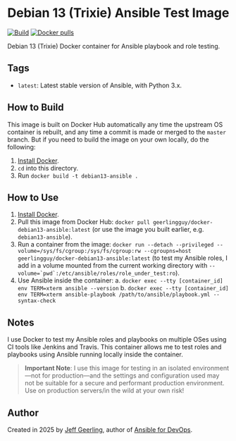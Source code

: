 # Debian 13 (Trixie) Ansible Test Image

[![Build](https://github.com/geerlingguy/docker-debian13-ansible/actions/workflows/build.yml/badge.svg)](https://github.com/geerlingguy/docker-debian13-ansible/actions/workflows/build.yml) [![Docker pulls](https://img.shields.io/docker/pulls/geerlingguy/docker-debian13-ansible)](https://hub.docker.com/r/geerlingguy/docker-debian13-ansible/)

Debian 13 (Trixie) Docker container for Ansible playbook and role testing.

## Tags

  - `latest`: Latest stable version of Ansible, with Python 3.x.

## How to Build

This image is built on Docker Hub automatically any time the upstream OS container is rebuilt, and any time a commit is made or merged to the `master` branch. But if you need to build the image on your own locally, do the following:

  1. [Install Docker](https://docs.docker.com/engine/installation/).
  2. `cd` into this directory.
  3. Run `docker build -t debian13-ansible .`

## How to Use

  1. [Install Docker](https://docs.docker.com/engine/installation/).
  2. Pull this image from Docker Hub: `docker pull geerlingguy/docker-debian13-ansible:latest` (or use the image you built earlier, e.g. `debian13-ansible`).
  3. Run a container from the image: `docker run --detach --privileged --volume=/sys/fs/cgroup:/sys/fs/cgroup:rw --cgroupns=host geerlingguy/docker-debian13-ansible:latest` (to test my Ansible roles, I add in a volume mounted from the current working directory with ``--volume=`pwd`:/etc/ansible/roles/role_under_test:ro``).
  4. Use Ansible inside the container:
    a. `docker exec --tty [container_id] env TERM=xterm ansible --version`
    b. `docker exec --tty [container_id] env TERM=xterm ansible-playbook /path/to/ansible/playbook.yml --syntax-check`

## Notes

I use Docker to test my Ansible roles and playbooks on multiple OSes using CI tools like Jenkins and Travis. This container allows me to test roles and playbooks using Ansible running locally inside the container.

> **Important Note**: I use this image for testing in an isolated environment—not for production—and the settings and configuration used may not be suitable for a secure and performant production environment. Use on production servers/in the wild at your own risk!

## Author

Created in 2025 by [Jeff Geerling](https://www.jeffgeerling.com/), author of [Ansible for DevOps](https://www.ansiblefordevops.com/).
